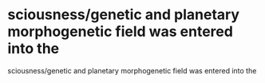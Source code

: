 # sciousness/genetic and planetary morphogenetic field was entered into the

sciousness/genetic and planetary morphogenetic field was entered into the